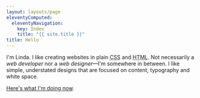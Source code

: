 ```yaml
---
layout: layouts/page
eleventyComputed:
  eleventyNavigation:
    key: Index
    title: "{{ site.title }}"
title: Hello
---
```

I'm Linda. I like creating websites in plain <abbr title="Cascading Style Sheets">CSS</abbr> and <abbr title="HyperText Markup Language">HTML</abbr>. Not necessarily a *web developer* nor a *web designer*&mdash;I'm somewhere in between. I like simple, understated designs that are focused on content, typography and white space.

[Here's what I'm doing now](/now/).